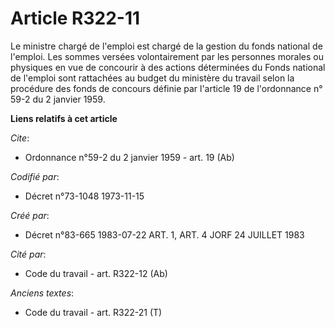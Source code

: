 # Article R322-11

Le ministre chargé de l'emploi est chargé de la gestion du fonds national de l'emploi. Les sommes versées volontairement par
les personnes morales ou physiques en vue de concourir à des actions déterminées du Fonds national de l'emploi sont
rattachées au budget du ministère du travail selon la procédure des fonds de concours définie par l'article 19 de
l'ordonnance n° 59-2 du 2 janvier 1959.

**Liens relatifs à cet article**

_Cite_:

  - Ordonnance n°59-2 du 2 janvier 1959 - art. 19 (Ab)

_Codifié par_:

  - Décret n°73-1048 1973-11-15

_Créé par_:

  - Décret n°83-665 1983-07-22 ART. 1, ART. 4 JORF 24 JUILLET 1983

_Cité par_:

  - Code du travail - art. R322-12 (Ab)

_Anciens textes_:

  - Code du travail - art. R322-21 (T)
